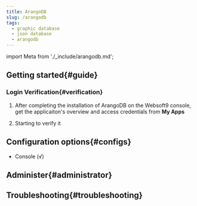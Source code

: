 ```yaml
---
title: ArangoDB
slug: /arangodb
tags:
  - graphic database
  - json database
  - arangodb
---
```


import Meta from './_include/arangodb.md';

<Meta name="meta" />

## Getting started{#guide}

### Login Verification{#verification}

1. After completing the installation of ArangoDB on the Websoft9 console, get the applicaiton's overview and access credentials from **My Apps**    

2. Starting to verify it

## Configuration options{#configs}

- Console (√)

## Administer{#administrator}

## Troubleshooting{#troubleshooting}

